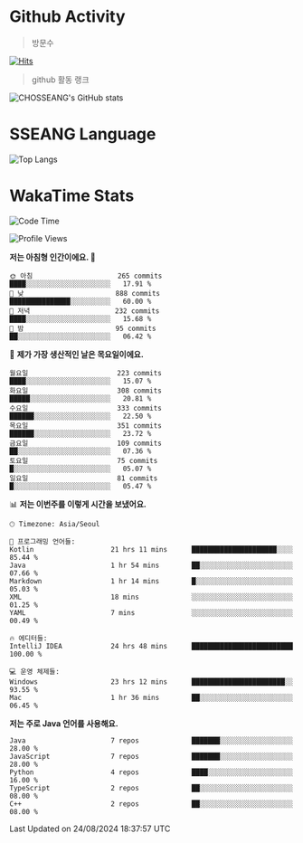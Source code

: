<!--
**CHOSSEANG/CHOSSEANG** is a ✨ _special_ ✨ repository because its `README.md` (this file) appears on your GitHub profile.

Here are some ideas to get you started:

- 🔭 I’m currently working on ...
- 🌱 I’m currently learning ...
- 👯 I’m looking to collaborate on ...
- 🤔 I’m looking for help with ...
- 💬 Ask me about ...
- 📫 How to reach me: ...
- 😄 Pronouns: ...
- ⚡ Fun fact: ...
-->

# Github Activity
> 방문수

[![Hits](https://hits.seeyoufarm.com/api/count/incr/badge.svg?url=https%3A%2F%2Fgithub.com%2FCHOSSEANG&count_bg=%238AED3E&title_bg=%23495358&icon=electron.svg&icon_color=%23E7E7E7&title=CHOSSEANG&edge_flat=false)](https://hits.seeyoufarm.com)
> github 활동 랭크

![CHOSSEANG's GitHub stats](https://github-readme-stats.vercel.app/api?username=CHOSSEANG&show_icons=true&theme=radical)

# SSEANG Language
![Top Langs](https://github-readme-stats.vercel.app/api/top-langs/?username=CHOSSEANG&layout=compact)

# WakaTime Stats

<!--START_SECTION:waka-->
![Code Time](http://img.shields.io/badge/Code%20Time-34%20hrs%209%20mins-blue)

![Profile Views](http://img.shields.io/badge/Profile%20Views-391-blue)

**저는 아침형 인간이에요. 🐤** 

```text
🌞 아침                     265 commits         ████░░░░░░░░░░░░░░░░░░░░░   17.91 % 
🌆 낮　                     888 commits         ███████████████░░░░░░░░░░   60.00 % 
🌃 저녁                     232 commits         ████░░░░░░░░░░░░░░░░░░░░░   15.68 % 
🌙 밤　                     95 commits          ██░░░░░░░░░░░░░░░░░░░░░░░   06.42 % 
```
📅 **제가 가장 생산적인 날은 목요일이에요.** 

```text
월요일                      223 commits         ████░░░░░░░░░░░░░░░░░░░░░   15.07 % 
화요일                      308 commits         █████░░░░░░░░░░░░░░░░░░░░   20.81 % 
수요일                      333 commits         ██████░░░░░░░░░░░░░░░░░░░   22.50 % 
목요일                      351 commits         ██████░░░░░░░░░░░░░░░░░░░   23.72 % 
금요일                      109 commits         ██░░░░░░░░░░░░░░░░░░░░░░░   07.36 % 
토요일                      75 commits          █░░░░░░░░░░░░░░░░░░░░░░░░   05.07 % 
일요일                      81 commits          █░░░░░░░░░░░░░░░░░░░░░░░░   05.47 % 
```


📊 **저는 이번주를 이렇게 시간을 보냈어요.** 

```text
🕑︎ Timezone: Asia/Seoul

💬 프로그래밍 언어들: 
Kotlin                   21 hrs 11 mins      █████████████████████░░░░   85.44 % 
Java                     1 hr 54 mins        ██░░░░░░░░░░░░░░░░░░░░░░░   07.66 % 
Markdown                 1 hr 14 mins        █░░░░░░░░░░░░░░░░░░░░░░░░   05.03 % 
XML                      18 mins             ░░░░░░░░░░░░░░░░░░░░░░░░░   01.25 % 
YAML                     7 mins              ░░░░░░░░░░░░░░░░░░░░░░░░░   00.49 % 

🔥 에디터들: 
IntelliJ IDEA            24 hrs 48 mins      █████████████████████████   100.00 % 

💻 운영 체제들: 
Windows                  23 hrs 12 mins      ███████████████████████░░   93.55 % 
Mac                      1 hr 36 mins        ██░░░░░░░░░░░░░░░░░░░░░░░   06.45 % 
```

**저는 주로 Java 언어를 사용해요.** 

```text
Java                     7 repos             ███████░░░░░░░░░░░░░░░░░░   28.00 % 
JavaScript               7 repos             ███████░░░░░░░░░░░░░░░░░░   28.00 % 
Python                   4 repos             ████░░░░░░░░░░░░░░░░░░░░░   16.00 % 
TypeScript               2 repos             ██░░░░░░░░░░░░░░░░░░░░░░░   08.00 % 
C++                      2 repos             ██░░░░░░░░░░░░░░░░░░░░░░░   08.00 % 
```




 Last Updated on 24/08/2024 18:37:57 UTC
<!--END_SECTION:waka-->
